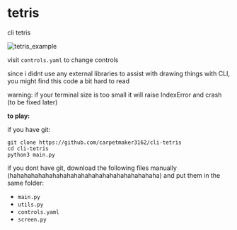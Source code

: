 # tetris
cli tetris  

![tetris_example](https://user-images.githubusercontent.com/82886347/221628983-52d7eb3c-96e7-4432-ab89-d34311a395ba.png)

visit `controls.yaml` to change controls  

since i didnt use any external libraries to assist with drawing things with CLI, you might find this code a bit hard to read  

warning: if your terminal size is too small it will raise IndexError and crash (to be fixed later)  

**to play:**  

if you have git:  
```
git clone https://github.com/carpetmaker3162/cli-tetris
cd cli-tetris
python3 main.py
```

if you dont have git, download the following files manually (hahahahahahahahahahahahahahahahahahahahaha) and put them in the same folder:  
- `main.py`  
- `utils.py`  
- `controls.yaml`  
- `screen.py`
